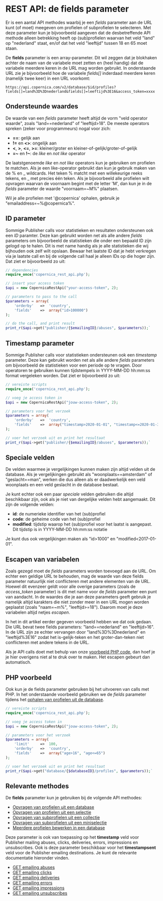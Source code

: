 # REST API: de fields parameter

Er is een aantal API methodes waarbij je een *fields* parameter aan de URL
kunt (of moet) meegeven om profielen of subprofielen te selecteren. Met deze parameter 
kun je bijvoorbeeld aangeven dat de desbetreffende API methode alleen betrekking 
heeft op (sub)profielen waarvan het veld "land" op "nederland" staat, en/of dat het 
veld "leeftijd" tussen 18 en 65 moet staan.

De **fields** parameter is een array-parameter. Dit wil zeggen dat je blokhaken
achter de naam van de variabele moet zetten en (heel handig) dat de variabele 
meerdere keren in de URL mag worden gebruikt. In onderstaande URL zie je 
bijvoorbeeld hoe de variabele *fields[]* inderdaad meerdere keren (namelijk 
twee keer) in een URL voorkomt:

`https://api.copernica.com/v2/database/$id/profiles?fields[]=land%3D%3Dnederland&fields[]=leeftijd%3E16&access_token=xxxx`

## Ondersteunde waardes

De waarde van een *fields* parameter heeft altijd de vorm "veld operator waarde", 
zoals "land==nederland" of "leeftijd>18". De meeste operators spreken (zeker
voor programmeurs) nogal voor zich:

* **==**: gelijk aan
* **!=** en **&lt;&gt;**: ongelijk aan
* **&lt;**, **&gt;**, **&lt;=**, **&gt;=**: kleiner/groter en kleiner-of-gelijk/groter-of-gelijk
* **=~** en **!~**: de *like* en *not like* operator

De laatstgenoemde *like* en *not like* operators kun je gebruiken om profielen te 
matchen. Als je een like-operator gebruikt dan kun je gebruik maken van de % en \_ wildcards.
Het teken % matcht met een willekeurige reeks tekens, en _ met precies één teken.
Als je bijvoorbeeld alle profielen wilt opvragen waarvan de voornaam begint met de
letter 'M', dan kun je in de *fields* parameter de waarde "voornaam=~M%" plaatsen.

Wil je alle profielen met '@copernica' ophalen, gebruik je "emailaddress=~%@copernica%".

## ID parameter

Sommige Publisher calls voor statistieken en resultaten ondersteunen ook een *ID*
paramter. Deze kan gebruikt worden net als alle andere *fields* parameters om
bijvoorbeeld de statistieken die onder een bepaald ID zijn gelogd op te halen.
Dit is met name handig als je alle statistieken die wij bijhouden ook zelf wilt
opslaan. Bewaar het laatste ID dat je hebt verkregen via je laatste call en bij
de volgende call haal je alleen IDs op die hoger zijn. Dat ziet er bijvoorbeeld
zo uit:

```php
// dependencies
require_once('copernica_rest_api.php');

// insert your access token
$api = new CopernicaRestApi("your-access-token", 2);

// parameters to pass to the call
$parameters = array(
    'orderby'   =>  'country',
    'fields'    =>  array("id>100000")
);

// do the call, and print result
print_r($api->get("publisher/{$emailingID}/abuses", $parameters));`
```

## Timestamp parameter

Sommige Publisher calls voor statistieken ondersteunen ook een *timestamp* 
parameter. Deze kan gebruikt worden net als alle andere *fields* parameters 
om bijvoorbeeld de statistieken voor een periode op te vragen. Door operatoren 
te gebruiken kunnen tijdstempels in YYYY-MM-DD hh:mm:ss format vergeleken worden. 
Dat ziet er bijvoorbeeld zo uit:

```php
// vereiste scripts
require_once('copernica_rest_api.php');

// voeg je access token in
$api = new CopernicaRestApi("jouw-access-token", 2);

// parameters voor het verzoek
$parameters = array(
    'orderby'   =>  'country',
    'fields'    =>  array("timestamp>2020-01-01", "timestamp<=2020-01-31")
);

// voer het verzoek uit en print het resultaat
print_r($api->get("publisher/{$emailingID}/abuses", $parameters));`
```

## Speciale velden

De velden waarmee je vergelijkingen kunnen maken zijn altijd velden uit de database.
Als je vergelijkingen gebruikt als "woonplaats==amsterdam" of "geslacht==man",
werken die dus alleen als er daadwerkelijk een veld woonplaats en een veld geslacht
in de database bestaat.

Je kunt echter ook een paar *speciale* velden gebruiken die altijd beschikbaar zijn,
ook als je niet van dergelijke velden hebt aangemaakt. Dit zijn de volgende velden:

* **id**: de numerieke identifier van het (sub)profiel
* **code**: de geheime code van het (sub)profiel
* **modified**: tijdstip waarop het (sub)profiel voor het laatst is aangepast. Dit tijdstip is in YYYY-MM-DD hh:mm:ss notatie

Je kunt dus ook vergelijkingen maken als "id>1000" en "modified<2017-01-01".

## Escapen van variabelen

Zoals gezegd moet de *fields* parameters worden toevoegd aan de URL. Om echter een
geldige URL te behouden, mag de waarde van deze fields parameter natuurlijk niet
conflicteren met andere elementen van de URL. Hoewel dit evenzeer geldt voor
alle overige parameters (zoals de *access_token* parameter) is dit met name voor de 
*fields* parameter een punt van aandacht. In de waardes die je aan deze parameters 
geeft gebruik je namelijk altijd karakters die niet zonder meer in een URL
mogen worden geplaatst (zoals "naam=~m%", "leeftijd>=18"). Daarom moet je deze
variabelen altijd netjes *escapen*.

In het in dit artikel eerder gegeven voorbeeld hebben we dat ook gedaan. Die URL bevat
twee fields parameters: "land==nederland" en "leeftijd>16". In de URL zijn ze
echter vervangen door "land%3D%3Dnederland" en "leeftijd%3E16" zodat het
is-gelijk-teken en het groter-dan-teken niet conflicteren met andere tekens
in de URL.

Als je API calls doet met behulp van onze [voorbeeld PHP code](rest-php), dan
hoef je je hier overigens niet al te druk over te maken. Het escapen gebeurt
dan automatisch.

## PHP voorbeeld

Ook kun je de fields parameter gebruiken bij het uitvoeren van calls met PHP. 
In het onderstaande voorbeeld gebruiken we de *fields* parameter tijdens het 
[ophalen van profielen uit de database](./rest-get-database-profiles).

```php
// vereiste scripts
require_once('copernica_rest_api.php');

// voeg je access token in
$api = new CopernicaRestApi("jouw-access-token", 2);

// parameters voor het verzoek
$parameters = array(
    'limit'     =>  100,
    'orderby'   =>  'country',
    'fields'    =>  array("age>16", "age<=65")
);

// voer het verzoek uit en print het resultaat
print_r($api->get("database/{$databaseID}/profiles", $parameters));`
```

## Relevante methodes

De **fields** parameter kun je gebruiken bij de volgende API methodes:

* [Opvragen van profielen uit een database](rest-get-database-profiles)
* [Opvragen van profielen uit een selectie](rest-get-view-profiles)
* [Opvragen van subprofielen uit een collectie](rest-get-collection-subprofiles)
* [Opvragen van subprofielen uit een miniselectie](rest-get-miniview-subprofiles)
* [Meerdere profielen bewerken in een database](rest-put-database-profiles)

Deze parameter is ook van toepassing op het **timestamp** veld voor Publisher 
mailing abuses, clicks, deliveries, errors, impressions en unsubscribes. 
Ook is deze parameter beschikbaar voor het **timestampsent** veld voor de 
Publisher emailing destinations. Je kunt de relevante documentatie hieronder vinden.

* [GET emailing abuses](./rest-get-publisher-emailing-abuses)
* [GET emailing clicks](./rest-get-publisher-emailing-clicks)
* [GET emailing deliveries](./rest-get-publisher-emailing-deliveries)
* [GET emailing errors](./rest-get-publisher-emailing-errors)
* [GET emailing impressions](./rest-get-publisher-emailing-impressions)
* [GET emailing unsubscribes](./rest-get-publisher-emailing-unsubscribes)
